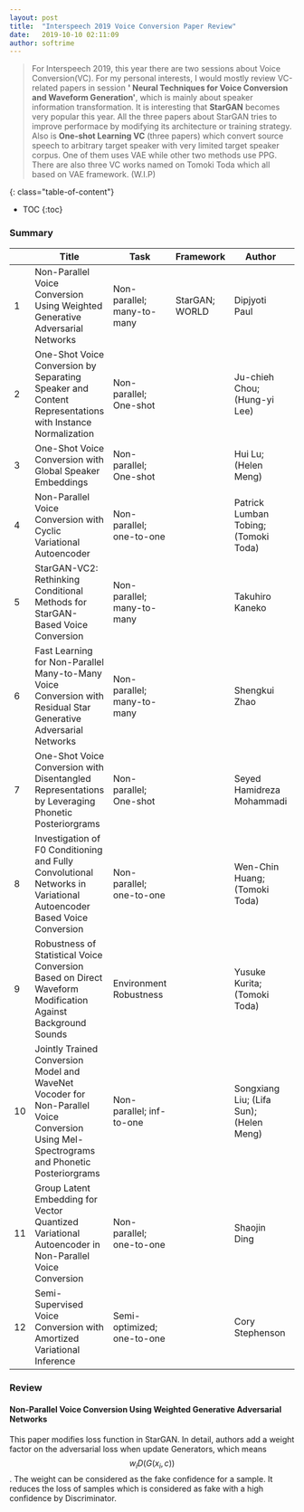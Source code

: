 ```yaml
---
layout: post
title:  "Interspeech 2019 Voice Conversion Paper Review"
date:   2019-10-10 02:11:09
author: softrime 
---
```

> For Interspeech 2019, this year there are two sessions about Voice Conversion(VC). For my personal interests, I would mostly review VC-related papers in session **'
Neural Techniques for Voice Conversion and Waveform Generation'**, which is mainly about speaker information transformation. It is interesting that **StarGAN** becomes very popular this year. All the three papers about StarGAN tries to improve performace by modifying its architecture or training strategy. Also is **One-shot Learning VC** (three papers) which convert source speech to arbitrary target speaker with very limited target speaker corpus. One of them uses VAE while other two methods use PPG. There are also three VC works named on Tomoki Toda which all based on VAE framework. (W.I.P)

<!--more-->

{: class="table-of-content"}
* TOC
{:toc}

### Summary 

| | Title | Task | Framework  |Author | Affiliation |
| ---- | ---- | ---- | ---- | ---- | ---- |
| 1 | Non-Parallel Voice Conversion Using Weighted Generative Adversarial Networks | Non-parallel; many-to-many | StarGAN; WORLD | Dipjyoti Paul | University of Crete, Greece |
| 2 | One-Shot Voice Conversion by Separating Speaker and Content Representations with Instance Normalization | Non-parallel; One-shot |  |  Ju-chieh Chou; (Hung-yi Lee) | National Taiwan University |
| 3 | One-Shot Voice Conversion with Global Speaker Embeddings | Non-parallel; One-shot |  | Hui Lu; (Helen Meng) | Tsinghua-CUHK |
| 4 | Non-Parallel Voice Conversion with Cyclic Variational Autoencoder | Non-parallel; one-to-one |  | Patrick Lumban Tobing; (Tomoki Toda) | Nagoya University |
| 5 | StarGAN-VC2: Rethinking Conditional Methods for StarGAN-Based Voice Conversion | Non-parallel; many-to-many |  | Takuhiro Kaneko | NTT |
| 6 | Fast Learning for Non-Parallel Many-to-Many Voice Conversion with Residual Star Generative Adversarial Networks | Non-parallel; many-to-many |  |Shengkui Zhao | Alibaba Group(Damo) |
| 7 | One-Shot Voice Conversion with Disentangled Representations by Leveraging Phonetic Posteriorgrams | Non-parallel; One-shot |  | Seyed Hamidreza Mohammadi | ObEN |
| 8 | Investigation of F0 Conditioning and Fully Convolutional Networks in Variational Autoencoder Based Voice Conversion | Non-parallel; one-to-one |  | Wen-Chin Huang; (Tomoki Toda) | Nagoya University |
| 9 | Robustness of Statistical Voice Conversion Based on Direct Waveform Modification Against Background Sounds | Environment Robustness |  | Yusuke Kurita; (Tomoki Toda) | Nagoya University |
| 10 | Jointly Trained Conversion Model and WaveNet Vocoder for Non-Parallel Voice Conversion Using Mel-Spectrograms and Phonetic Posteriorgrams | Non-parallel; inf-to-one |  | Songxiang Liu; (Lifa Sun); (Helen Meng) | CUHK |
| 11 | Group Latent Embedding for Vector Quantized Variational Autoencoder in Non-Parallel Voice Conversion | Non-parallel; one-to-one |  | Shaojin Ding | Texas A&M University |
| 12 | Semi-Supervised Voice Conversion with Amortized Variational Inference | Semi-optimized; one-to-one |  | Cory Stephenson | Intel AI Lab |


### Review
#### Non-Parallel Voice Conversion Using Weighted Generative Adversarial Networks 

This paper modifies loss function in StarGAN. In detail, authors add a weight factor on the adversarial loss when update Generators, which means $$ w_iD(G(x_i, c)) $$ . The weight can be considered as the fake confidence for a sample. It reduces the loss of samples which is considered as fake with a high confidence by Discriminator. 


